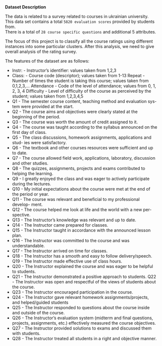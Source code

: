 **Dataset Description**

The data is related to a survey related to courses in ukrainian university. This data set contains a total `5820 evaluation scores` provided by students from. <br>
There is a total of `28 course specific questions` and additional 5 attributes.

The focus of this project is to classify all the course ratings using different instances into some particular clusters. After this analysis, we need to give overall analysis of the rating survey.

The features of the dataset are as follows:
- Instr: - Instructor’s identifier: values taken from 1,2,3
- Class: - Course code (descriptor); values taken from 1-13 Repeat - Number of times the student is taking this course; values taken from 0,1,2,3,... Attendance - Code of the level of attendance; values from 0, 1, 2, 3, 4 Difficulty - Level of difficulty of the course as perceived by the student; values taken from 1,2,3,4,5
- Q1 - The semester course content, teaching method and evaluation sys- tem were provided at the start.
- Q2 - The course aims and objectives were clearly stated at the beginning of the period.
- Q3 - The course was worth the amount of credit assigned to it.
- Q4 - The course was taught according to the syllabus announced on the first day of class.
- Q5 - The class discussions, homework assignments, applications and stud- ies were satisfactory.
- Q6 - The textbook and other courses resources were sufficient and up to date.
- Q7 - The course allowed field work, applications, laboratory, discussion and other studies.
- Q8 - The quizzes, assignments, projects and exams contributed to helping the learning.
- Q9 - I greatly enjoyed the class and was eager to actively participate during the lectures.
- Q10 - My initial expectations about the course were met at the end of the period or year.
- Q11 - The course was relevant and beneficial to my professional develop- ment.
- Q12 - The course helped me look at life and the world with a new per- spective.
- Q13 - The Instructor’s knowledge was relevant and up to date.
- Q14 - The Instructor came prepared for classes.
- Q15 - The Instructor taught in accordance with the announced lesson plan.
- Q16 - The Instructor was committed to the course and was understandable.
- Q17 - The Instructor arrived on time for classes.
- Q18 - The Instructor has a smooth and easy to follow delivery/speech. Q19 - The Instructor made effective use of class hours.
- Q20 - The Instructor explained the course and was eager to be helpful to students.
- Q21 - The Instructor demonstrated a positive approach to students. Q22 - The Instructor was open and respectful of the views of students about the course.
- Q23 - The Instructor encouraged participation in the course.
- Q24 - The Instructor gave relevant homework assignments/projects, and helped/guided students
- Q25 - The Instructor responded to questions about the course inside and
outside of the course.
- Q26 - The Instructor’s evaluation system (midterm and final questions, projects, assignments, etc.) effectively measured the course objectives.
- Q27 - The Instructor provided solutions to exams and discussed them with students.
- Q28 - The Instructor treated all students in a right and objective manner.
